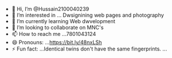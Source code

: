 - 👋 Hi, I’m @Hussain2100040239
- 👀 I’m interested in ... Dwsignining web pages and photography
- 🌱 I’m currently learning Web dwvelopment
- 💞️ I’m looking to collaborate on MNC's
- 📫 How to reach me ...7801043124
- 😄 Pronouns: ...https://bit.ly/48nxLSh
- ⚡ Fun fact: ...Identical twins don't have the same fingerprints. ...

<!---
Hussain2100040239/Hussain2100040239 is a ✨ special ✨ repository because its `README.md` (this file) appears on your GitHub profile.
You can click the Preview link to take a look at your changes.
--->
